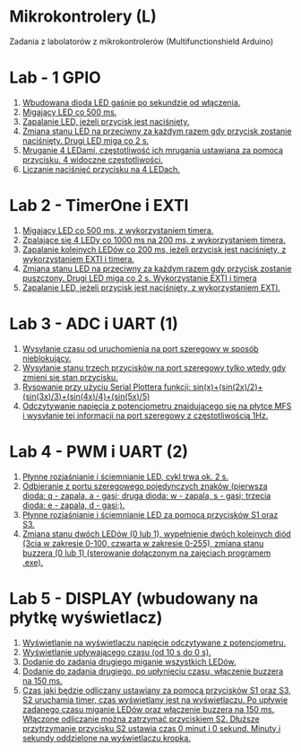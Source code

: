 # Mikrokontrolery (L)
Zadania z labolatorów z mikrokontrolerów (Multifunctionshield Arduino)

# Lab - 1 GPIO
1. [Wbudowana dioda LED gaśnie po sekundzie od włączenia.](https://github.com/MagnusBuzard/Mikrokontrolery-L-/blob/main/Programy%20z%20lab%C3%B3w/Lab1/1.1/1.1.ino)
2. [Migający LED co 500 ms.](https://github.com/MagnusBuzard/Mikrokontrolery-L-/blob/main/Programy%20z%20lab%C3%B3w/Lab1/1.2/1.2.ino)
3. [Zapalanie LED, jeżeli przycisk jest naciśnięty.](https://github.com/MagnusBuzard/Mikrokontrolery-L-/blob/main/Programy%20z%20lab%C3%B3w/Lab1/1.3/1.3.ino)
4. [Zmiana stanu LED na przeciwny za każdym razem gdy przycisk zostanie naciśnięty. Drugi LED miga co 2 s.](https://github.com/MagnusBuzard/Mikrokontrolery-L-/blob/main/Programy%20z%20lab%C3%B3w/Lab1/1.4/1.4.ino)
5. [Mruganie 4 LEDami, częstotliwość ich mrugania ustawiana za pomocą przycisku. 4 widoczne częstotliwości.](https://github.com/MagnusBuzard/Mikrokontrolery-L-/blob/main/Programy%20z%20lab%C3%B3w/Lab1/1.5/1.5.ino)
6. [Liczanie naciśnięć przycisku na 4 LEDach.](https://github.com/MagnusBuzard/Mikrokontrolery-L-/blob/main/Programy%20z%20lab%C3%B3w/Lab1/1.6/1.6.ino)

# Lab 2 - TimerOne i EXTI
1. [Migający LED co 500 ms, z wykorzystaniem timera.](https://github.com/MagnusBuzard/Mikrokontrolery-L-/blob/main/Programy%20z%20lab%C3%B3w/Lab2/2.1/2.1.ino)
2. [Zpalające się 4 LEDy co 1000 ms na 200 ms, z wykorzystaniem timera.](https://github.com/MagnusBuzard/Mikrokontrolery-L-/blob/main/Programy%20z%20lab%C3%B3w/Lab2/2.2/2.2.ino)
3. [Zapalanie kolejnych LEDów co 200 ms, jeżeli przycisk jest naciśnięty, z wykorzystaniem EXTI i timera.](https://github.com/MagnusBuzard/Mikrokontrolery-L-/blob/main/Programy%20z%20lab%C3%B3w/Lab2/2.3/2.3.ino)
4. [Zmiana stanu LED na przeciwny za każdym razem gdy przycisk zostanie puszczony. Drugi LED miga co 2 s. Wykorzystanie EXTI i timera](https://github.com/MagnusBuzard/Mikrokontrolery-L-/tree/main/Programy%20z%20lab%C3%B3w/Lab2/2.4/2.4.ino)
5. [Zapalanie LED, jeżeli przycisk jest naciśnięty, z wykorzystaniem EXTI.](https://github.com/MagnusBuzard/Mikrokontrolery-L-/tree/main/Programy%20z%20lab%C3%B3w/Lab2/2.5/2.5.ino)

# Lab 3 - ADC i UART (1)
1. [Wysyłanie czasu od uruchomienia na port szeregowy w sposób nieblokujący.](https://github.com/MagnusBuzard/Mikrokontrolery-L-/blob/main/Programy%20z%20lab%C3%B3w/Lab3/3.1/3.1.ino)
2. [Wysyłanie stanu trzech przycisków na port szeregowy tylko wtedy gdy zmieni się stan przycisku.](https://github.com/MagnusBuzard/Mikrokontrolery-L-/blob/main/Programy%20z%20lab%C3%B3w/Lab3/3.2/3.2.ino)
3. [Rysowanie przy użyciu Serial Plottera funkcji: sin(x)+(sin(2x)/2)+(sin(3x)/3)+(sin(4x)/4)+(sin(5x)/5)](https://github.com/MagnusBuzard/Mikrokontrolery-L-/blob/main/Programy%20z%20lab%C3%B3w/Lab3/3.3/3.3.ino)
4. [Odczytywanie napięcia z potencjometru znajdującego się na płytce MFS i wysyłanie tej informacji na port szeregowy z częstotliwością 1Hz.](https://github.com/MagnusBuzard/Mikrokontrolery-L-/tree/main/Programy%20z%20lab%C3%B3w/Lab3/3.4/3.4.ino)

# Lab 4 - PWM i UART (2)
1. [Płynne rozjaśnianie i ściemnianie LED, cykl trwa ok. 2 s.](https://github.com/MagnusBuzard/Mikrokontrolery-L-/blob/main/Programy%20z%20lab%C3%B3w/Lab4/4.1/4.1.ino)
2. [Odbieranie z portu szeregowego pojedynczych znaków (pierwsza dioda: q - zapala, a - gasi; druga dioda: w - zapala, s - gasi; trzecia dioda: e - zapala, d - gasi;).](https://github.com/MagnusBuzard/Mikrokontrolery-L-/blob/main/Programy%20z%20lab%C3%B3w/Lab4/4.2/4.2.ino)
3. [Płynne rozjaśnianie i ściemnianie LED za pomocą przycisków S1 oraz S3.](https://github.com/MagnusBuzard/Mikrokontrolery-L-/blob/main/Programy%20z%20lab%C3%B3w/Lab4/4.3/4.3.ino)
4. [Zmiana stanu dwóch LEDów (0 lub 1), wypełnienie dwóch kolejnych diód (3cia w zakresie 0-100, czwarta w zakresie 0-255), zmiana stanu buzzera (0 lub 1) (sterowanie dołączonym na zajęciach programem .exe).](https://github.com/MagnusBuzard/Mikrokontrolery-L-/blob/main/Programy%20z%20lab%C3%B3w/Lab4/4.4/4.4.ino)

# Lab 5 - DISPLAY (wbudowany na płytkę wyświetlacz)
1. [Wyświetlanie na wyświetlaczu napięcie odczytywane z potencjometru.](https://github.com/MagnusBuzard/Mikrokontrolery-L-/blob/main/Programy%20z%20lab%C3%B3w/Lab5/5.1/5.1.ino)
2. [Wyświetlanie upływającego czasu (od 10 s do 0 s).](https://github.com/MagnusBuzard/Mikrokontrolery-L-/blob/main/Programy%20z%20lab%C3%B3w/Lab5/5.2/5.2.ino)
3. [Dodanie do zadania drugiego miganie wszystkich LEDów.](https://github.com/MagnusBuzard/Mikrokontrolery-L-/blob/main/Programy%20z%20lab%C3%B3w/Lab5/5.3/5.3.ino)
4. [Dodanie do zadania drugiego, po upłynięciu czasu, włączenie buzzera na 150 ms.](https://github.com/MagnusBuzard/Mikrokontrolery-L-/blob/main/Programy%20z%20lab%C3%B3w/Lab5/5.4/5.4.ino)
5. [Czas jaki będzie odliczany ustawiany za pomocą przycisków S1 oraz S3, S2 uruchamia timer, czas wyświetlany jest na wyświetlaczu. Po upływie zadanego czasu miganie LEDów oraz włączenie buzzera na 150 ms. Włączone odliczanie można zatrzymać przyciskiem S2. Dłuższe przytrzymanie przycisku S2 ustawia czas 0 minut i 0 sekund. Minuty i sekundy oddzielone na wyświetlaczu kropką.](https://github.com/MagnusBuzard/Mikrokontrolery-L-/tree/main/Programy%20z%20lab%C3%B3w/Lab5/5.5/5.5.ino)
